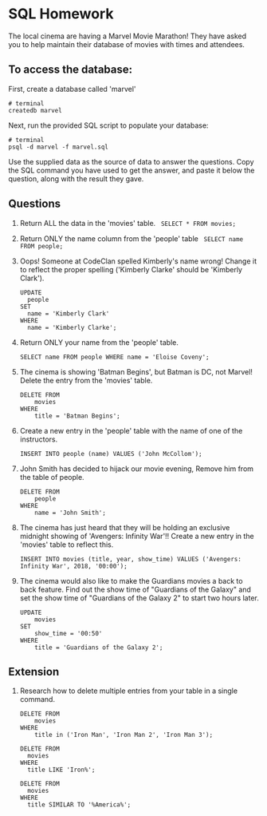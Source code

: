 # SQL Homework

The local cinema are having a Marvel Movie Marathon! They have asked you to help maintain their database of movies with times and attendees.

## To access the database:

First, create a database called 'marvel'

```
# terminal
createdb marvel
```

Next, run the provided SQL script to populate your database:

```
# terminal
psql -d marvel -f marvel.sql
```

Use the supplied data as the source of data to answer the questions. Copy the SQL command you have used to get the answer, and paste it below the question, along with the result they gave.

## Questions

1.  Return ALL the data in the 'movies' table.
    `
    SELECT * FROM movies;`

2.  Return ONLY the name column from the 'people' table
    `
    SELECT name FROM people;`

3.  Oops! Someone at CodeClan spelled Kimberly's name wrong! Change it to reflect the proper spelling ('Kimberly Clarke' should be 'Kimberly Clark').
    ```
    UPDATE
      people
    SET
      name = 'Kimberly Clark'
    WHERE
      name = 'Kimberly Clarke';
    ```

4.  Return ONLY your name from the 'people' table.
    ```
    SELECT name FROM people WHERE name = 'Eloise Coveny';
    ```

5.  The cinema is showing 'Batman Begins', but Batman is DC, not Marvel! Delete the entry from the 'movies' table.
    ```
    DELETE FROM
    	movies
    WHERE
    	title = 'Batman Begins';
    ```
6.  Create a new entry in the 'people' table with the name of one of the instructors.
    ```
    INSERT INTO people (name) VALUES ('John McCollom');
    ```
7.  John Smith has decided to hijack our movie evening, Remove him from the table of people.
    ```
    DELETE FROM
    	people
    WHERE
    	name = 'John Smith';
    ```
8.  The cinema has just heard that they will be holding an exclusive midnight showing of 'Avengers: Infinity War'!! Create a new entry in the 'movies' table to reflect this.
    ```
    INSERT INTO movies (title, year, show_time) VALUES ('Avengers: Infinity War', 2018, '00:00');
    ```
9.  The cinema would also like to make the Guardians movies a back to back feature. Find out the show time of "Guardians of the Galaxy" and set the show time of "Guardians of the Galaxy 2" to start two hours later.
    ```
    UPDATE
    	movies
    SET
    	show_time = '00:50'
    WHERE
    	title = 'Guardians of the Galaxy 2';
    ```

## Extension

1.  Research how to delete multiple entries from your table in a single command.
    ```
    DELETE FROM
    	movies
    WHERE
    	title in ('Iron Man', 'Iron Man 2', 'Iron Man 3');

    DELETE FROM
      movies
    WHERE
      title LIKE 'Iron%';

    DELETE FROM
      movies
    WHERE
      title SIMILAR TO '%America%';
    ```
